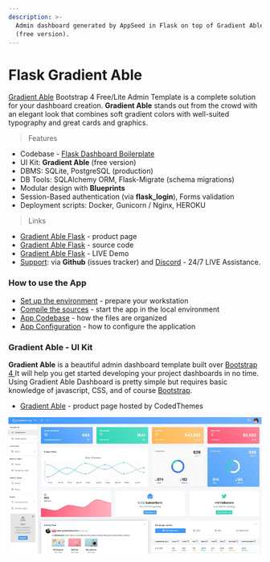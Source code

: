 ```yaml
---
description: >-
  Admin dashboard generated by AppSeed in Flask on top of Gradient Able Design
  (free version).
---
```


# Flask Gradient Able

[Gradient Able](https://appseed.us/admin-dashboards/flask-gradient-able) Bootstrap 4 Free/Lite Admin Template is a complete solution for your dashboard creation. **Gradient Able** stands out from the crowd with an elegant look that combines soft gradient colors with well-suited typography and great cards and graphics. 

> Features

* Codebase - [Flask Dashboard Boilerplate](../../boilerplate-code/flask-dashboard.md)
* UI Kit: **Gradient Able** \(free version\) 
* DBMS: SQLite, PostgreSQL \(production\)
* DB Tools: SQLAlchemy ORM, Flask-Migrate \(schema migrations\)
* Modular design with **Blueprints**
* Session-Based authentication \(via **flask\_login**\), Forms validation
* Deployment scripts: Docker, Gunicorn / Nginx, HEROKU 

> Links

* [Gradient Able Flask](https://appseed.us/admin-dashboards/flask-gradient-able) - product page
* [Gradient Able Flask](https://github.com/app-generator/flask-gradient-able) - source code
* [Gradient Able Flask](https://flask-gradient-able.appseed-srv1.com/) - LIVE Demo
* [Support](https://appseed.us/support):  via **Github** \(issues tracker\) and [Discord](https://discord.gg/fZC6hup) - 24/7 LIVE Assistance. 



### How to use the App

* [Set up the environment](../../boilerplate-code/flask-dashboard.md#environment) - prepare your workstation
* [Compile the sources](../../boilerplate-code/flask-dashboard.md#build-the-app-1) - start the app in the local environment
* [App Codebase](../../boilerplate-code/flask-dashboard.md#app-codebase) - how the files are organized
* [App Configuration](../../boilerplate-code/flask-dashboard.md#app-configuration) - how to configure the application



### Gradient Able - UI Kit

**Gradient Able** is a beautiful admin dashboard template built over [Bootstrap 4 ](http://getbootstrap.com/)It will help you get started developing your project dashboards in no time. Using Gradient Able Dashboard is pretty simple but requires basic knowledge of javascript, CSS, and of course [Bootstrap](http://getbootstrap.com/).

* [Gradient Able](https://bit.ly/3b0H1ks) - product page hosted by CodedThemes

![Gradient Able - Dashboard Page. ](../../.gitbook/assets/docs-gradient-able-screen.jpg)

